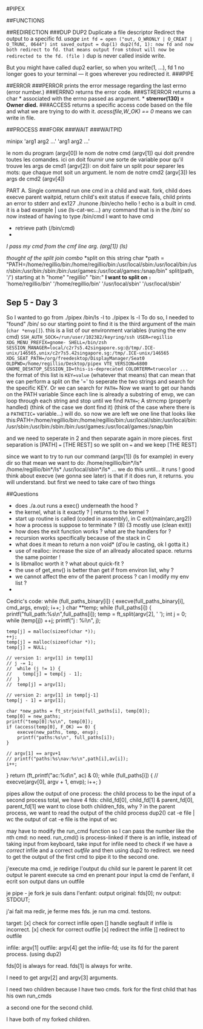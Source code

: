 #PIPEX 

##FUNCTIONS


##REDIRECTION
###DUP DUP2
Duplicate a file descriptor
Redirect the output to a specific fd.
*usage*
`int fd = open ("out, O_WRONLY | O_CREAT | O_TRUNC, 0644")
int saved_output = dup(1)
dup2(fd, 1): now fd and now both redirect to fd. that means output from
stdout will now be redirected to the fd. (file )`
dup is never called inside write.

But you might have called dup2 earlier, so when you write(1, …), fd 1 no longer goes to your terminal — it goes wherever you redirected it.
###PIPE


##ERROR
###PERROR
prints the error message regarding the last errno (error number.)
###ERRNO
returns the error code.
###STRERROR
returns a char * associated with the errno passed as argument. *
**strerror(130) = Owner died.**
###ACCESS
returns a specific access code based on the file and what we are
trying to do with it. 
*acess(file,W_OK) == 0* means we can write in file.

##PROCESS
###FORK
###WAIT
###WAITPID

minipx <cmd1> 'arg1 arg2 ...' <cmd2> 'arg1 arg2 ...'

le nom du program (argv[0])
le nom de notre cmd (argv[1]) 
	qui doit prendre toutes les comandes.
	ici on doit fournir une sorte de variable pour qu'il trouve
les args de cmd1 (argv[2]): on doit faire un split pour separer les mots: que chaque mot soit un argument.
le nom de notre cmd2 (argv[3])
les args de cmd2 (argv[4])

PART A. Single command
run one cmd in a child and wait.
	fork, child does execve
	parent waitpid, return child's exit status
	if execve fails, child prints an error to stderr and ex127
./runone /bin/echo hello
! echo is a built in cmd. it is a bad example | use (ls-cat-wc...) any command that is in the /bin/ 
so now instead of having to type /bin/cmd
I want to have cmd

- retrieve path (/bin/cmd)
- 
*I pass my cmd from the cmf line arg. (arg[1]) (ls)*

*thought of the split join combo*
*split on this string 
char *path = "PATH=/home/regillio/bin:/home/regillio/bin:/usr/local/sbin:/usr/local/bin:/usr/sbin:/usr/bin:/sbin:/bin:/usr/games:/usr/local/games:/snap/bin"
split(path, '/') starting at h
"home" "regillio" "bin:"
**I want to split on `:`**
'home/regillio/bin'
'/home/regillio/bin'
'/usr/local/sbin'
'/usr/local/sbin'

Sep 5 - Day 3
-
So I wanted to go from ./pipex /bin/ls -l to ./pipex ls -l
To do so, I needed to "found" /bin/
so our starting point to find it is the third argument of the main (`char *envp[]`). this is a list of our environment variables (runing the env cmd)
`SSH_AUTH_SOCK=/run/user/102382/keyring/ssh
USER=regillio
XDG_MENU_PREFIX=gnome-
SHELL=/bin/zsh
SESSION_MANAGER=local/c2r7s5.42singapore.sg:@/tmp/.ICE-unix/146565,unix/c2r7s5.42singapore.sg:/tmp/.ICE-unix/146565
XDG_SEAT_PATH=/org/freedesktop/DisplayManager/Seat0
OLDPWD=/home/regillio/Desktop/pipex
VTE_VERSION=6800
GNOME_DESKTOP_SESSION_ID=this-is-deprecated
COLORTERM=truecolor
...`
the format of this list is `KEY=value` (whatever that means)
that can mean that we can perform a split on the '=' to seperate the two strings and search for the specific KEY. Or we can search for `PATH=`
Now we want to get our hands on the PATH variable
Since each line is already a substring of envp, we can loop through each string and stop until we find `PATH=`;
A strncmp (properly handled) (think of the case we dont find it) (think of the case where there is a `PATHETIC=` variable...) will do.
so now we are left we one line that looks like this:PATH=/home/regillio/bin:/home/regillio/bin:/usr/local/sbin:/usr/local/bin:/usr/sbin:/usr/bin:/sbin:/bin:/usr/games:/usr/local/games:/snap/bin

and we need to seperate in 2 and then separate again in more pieces.
first separation is [PATH] `=` [THE REST]
so we split on `=`
and we keep [THE REST]

since we want to try to run our command (argv[1]) (ls for example) in every dir
so that mean we want to do:
/home/regillio/bin*/ls*
/home/regillio/bin*/ls*
/usr/local/sbin*/ls*
...
we do this until... it runs ! good think about execve (we gonna see later) is that if it does run, it returns. you will understand.
but first we need to take care of two things

##Questions
- does ./a.out runs a exec() underneath the hood ?
- the kernel, what is it exactly ? | returns to the kernel ?
- start up routine is called (coded in assembly), in C exit(main(arc,arg2))
- how a process is suppose to terminate ? (8) (3 mostly use (clean exit))
- how does the exit function works ? what are the handlers for ?
- recursion works specifically because of the stack in C
- what does it mean to return a non void* (d'ou le casting, ok I gotta it.)
- use of realloc: increase the size of an allready allocated space. returns the same pointer !
- Is libmalloc worth it ? what about quick-fit ?
- the use of get_env() is better than get if from environ list, why ?
- we cannot affect the env of the parent process ? can I modify my env list ?
-

Cedric's code:
while (full_paths_binary[i])
{
    execve(full_paths_binary[i], cmd_args, envp);
    i++;
}
char **temp;
while (full_paths[i]) 
{
    printf("full_path:%s\n",full_paths[i]);
    temp = ft_split(argv[2], ' ');
    int j = 0;
    while (temp[j])
        ++j;
    printf("j : %i\n", j);

    temp[j] = malloc(sizeof(char *));
    ++j;
    temp[j] = malloc(sizeof(char *));
    temp[j] = NULL;

    // version 1: argv[1] in temp[1]
    // j -= 1;
    //  while (j != 1) {
    //    temp[j] = temp[j - 1];
    //  }
    //  temp[j] = argv[1];

    // version 2: argv[1] in temp[j-1]
    temp[j - 1] = argv[1];

    char *new_paths = ft_strjoin(full_paths[i], temp[0]);
    temp[0] = new_paths;
    printf("temp[0]:%s\n", temp[0]);
    if (access(temp[0], F_OK) == 0) {
        execve(new_paths, temp, envp);
        printf("paths:%s\n", full_paths[i]);
    }

    // argv[1] == argv+1
    // printf("paths:%s\nav:%s\n",path[i],av[i]);
    i++;
}
return (ft_printf("ac:%d\n", ac) & 0);
while (full_paths[i]) {
    // execve(argv[0], argv + 1, envp);
    i++;
}


pipes allow the output of one process: the child process to be the input of a second process
total, we have 4 fds: child_fd[0], child_fd[1] & parent_fd[0], parent_fd[1]
we want to close both children_fds, why ?
in the parent process, we want to read the output of the child process
dup2()
cat -e file | wc 
the output of cat -e file is the input of wc

may have to modify the run_cmd function so I can pass the number like the nth cmd: no need. run_cmd() is process-linked 
if there is an infile, instead of taking input from keyboard, take input for infile 
need to check if we have a *correct* infile and a correct *outfile* and then using dup2 to redirect. we need to get the output of the first cmd to pipe it to the second one.

j'execute ma cmd, je redirige l'output du child sur le parent
le parent lit cet output
le parent execute sa cmd en prenant pour input la cmd de l'enfant, il ecrit son output dans un outfile

je pipe - je fork
je suis dans l'enfant: output original: fds[0]; nv output: STDOUT;

j'ai fait ma redir, je ferme mes fds.
je run ma cmd. testons.

target:
[x] check for correct infile open
[]  handle segfault if infile is incorrect.
[x] check for correct outfile
[x] redirect the infile
[] redirect to outfile

infile: argv[1]
outfile: argv[4]
get the infile-fd; use its fd for the parent process. (using dup2)

fds[0] is always for read.
fds[1] is always for write.

I need to get argv[2] and argv[3] arguments.

I need two children because I have two cmds.
fork for the first child that has his own run_cmds

a second one for the second child.

I have both of my forked children. 
